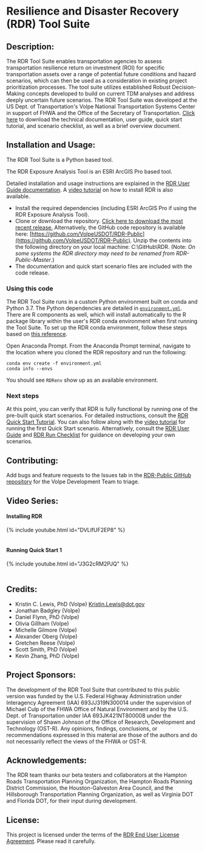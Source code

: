 # Resilience and Disaster Recovery (RDR) Tool Suite

## Description:
The RDR Tool Suite enables transportation agencies to assess transportation resilience return on investment (ROI) for specific transportation assets over a range of potential future conditions and hazard scenarios, which can then be used as a consideration in existing project prioritization processes. The tool suite utilizes established Robust Decision-Making concepts developed to build on current TDM analyses and address deeply uncertain future scenarios. The RDR Tool Suite was developed at the US Dept. of Transportation's Volpe National Transportation Systems Center in support of FHWA and the Office of the Secretary of Transportation. [Click here](https://github.com/VolpeUSDOT/RDR-Public/tree/main/documentation) to download the technical documentation, user guide, quick start tutorial, and scenario checklist, as well as a brief overview document.

## Installation and Usage:
The RDR Tool Suite is a Python based tool.

The RDR Exposure Analysis Tool is an ESRI ArcGIS Pro based tool.

Detailed installation and usage instructions are explained in the [RDR User Guide documentation](https://github.com/VolpeUSDOT/RDR-Public/blob/main/documentation/RDR_UserGuide_final.pdf). A [video tutorial](#installing-rdr) on how to install RDR is also available.
* Install the required dependencies (including ESRI ArcGIS Pro if using the RDR Exposure Analysis Tool).
* Clone or download the repository. [Click here to download the most recent release.](https://github.com/VolpeUSDOT/RDR-Public/archive/refs/tags/v2022.1.1.zip) Alternatively, the GitHub code repository is available here: [https://github.com/VolpeUSDOT/RDR-Public](https://github.com/VolpeUSDOT/RDR-Public). Unzip the contents into the following directory on your local machine: C:\GitHub\RDR. (Note: _On some systems the RDR directory may need to be renamed from RDR-Public-Master_.)
* The documentation and quick start scenario files are included with the code release.

### Using this code
The RDR Tool Suite runs in a custom Python environment built on conda and Python 3.7. The Python dependencies are detailed in [`environment.yml`](https://github.com/VolpeUSDOT/RDR-Public/blob/main/environment.yml). There are R components as well, which will install automatically to the R package library within the user's RDR conda environment when first running the Tool Suite. To set up the RDR conda environment, follow these steps based on [this reference](https://docs.conda.io/projects/conda/en/latest/user-guide/tasks/manage-environments.html#creating-an-environment-from-an-environment-yml-file).

Open Anaconda Prompt. From the Anaconda Prompt terminal, navigate to the location where you cloned the RDR repository and run the following:

```
conda env create -f environment.yml
conda info --envs
```

You should see `RDRenv` show up as an available environment.

### Next steps
At this point, you can verify that RDR is fully functional by running one of the pre-built quick start scenarios. For detailed instructions, consult the [RDR Quick Start Tutorial](https://github.com/VolpeUSDOT/RDR-Public/blob/main/documentation/RDR_QuickStartTutorial_final.pdf). You can also follow along with the [video tutorial](#running-quick-start-1) for running the first Quick Start scenario. Alternatively, consult the [RDR User Guide](https://github.com/VolpeUSDOT/RDR-Public/blob/main/documentation/RDR_UserGuide_final.pdf) and [RDR Run Checklist](https://github.com/VolpeUSDOT/RDR-Public/blob/main/documentation/RDR_Checklist_final.pdf) for guidance on developing your own scenarios.

## Contributing:
Add bugs and feature requests to the Issues tab in the [RDR-Public GitHub repository](https://github.com/VolpeUSDOT/RDR-Public/issues) for the Volpe Development Team to triage.

## Video Series:

#### Installing RDR
{% include youtube.html id="DVLlfUF2EP8" %}
<br>
<br>

#### Running Quick Start 1
{% include youtube.html id="J3G2cRM2PJQ" %}
<br>
<br>

## Credits:
* Kristin C. Lewis, PhD (Volpe) <Kristin.Lewis@dot.gov>
* Jonathan Badgley (Volpe)
* Daniel Flynn, PhD (Volpe)
* Olivia Gillham (Volpe)
* Michelle Gilmore (Volpe)
* Alexander Oberg (Volpe)
* Gretchen Reese (Volpe)
* Scott Smith, PhD (Volpe)
* Kevin Zhang, PhD (Volpe)

## Project Sponsors:
The development of the RDR Tool Suite that contributed to this public version was funded by the U.S. Federal Highway Administration under Interagency Agreement (IAA) 693JJ319N300014 under the supervision of Michael Culp of the FHWA Office of Natural Environment and by the U.S. Dept. of Transportation under IAA 693JK421NT800008 under the supervision of Shawn Johnson of the Office of Research, Development and Technology (OST-R). Any opinions, findings, conclusions, or recommendations expressed in this material are those of the authors and do not necessarily reflect the views of the FHWA or OST-R.

## Acknowledgements:
The RDR team thanks our beta testers and collaborators at the Hampton Roads Transportation Planning Organization, the Hampton Roads Planning District Commission, the Houston-Galveston Area Council, and the Hillsborough Transportation Planning Organization, as well as Virginia DOT and Florida DOT, for their input during development.

## License:
This project is licensed under the terms of the [RDR End User License Agreement](https://github.com/VolpeUSDOT/RDR-Public/blob/main/LICENSE). Please read it carefully.
